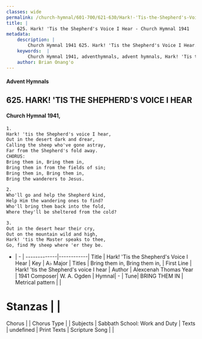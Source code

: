```yaml
---
classes: wide
permalink: /church-hymnal/601-700/621-630/Hark!-'Tis-the-Shepherd's-Voice-I-Hear/
title: |
    625. Hark! 'Tis the Shepherd's Voice I Hear - Church Hymnal 1941
metadata:
    description: |
        Church Hymnal 1941 625. Hark! 'Tis the Shepherd's Voice I Hear.  Hark! 'tis the Shepherd's voice I hear, Out in the desert dark and drear, Calling the sheep who've gone astray, Far from the Shepherd's fold away. CHORUS: Bring them in, Bring them in, Bring them in from the fields of sin; Bring them in, Bring them in, Bring the wanderers to Jesus. 
    keywords:  |
        Church Hymnal 1941, adventhymnals, advent hymnals, Hark! 'Tis the Shepherd's Voice I Hear, Hark! 'tis the Shepherd's voice I hear. Bring them in, Bring them in,
    author: Brian Onang'o
---
```


#### Advent Hymnals
## 625. HARK! 'TIS THE SHEPHERD'S VOICE I HEAR
####  Church Hymnal 1941,

```txt
1.
Hark! 'tis the Shepherd's voice I hear,
Out in the desert dark and drear,
Calling the sheep who've gone astray,
Far from the Shepherd's fold away.
CHORUS:
Bring them in, Bring them in,
Bring them in from the fields of sin;
Bring them in, Bring them in,
Bring the wanderers to Jesus.

2.
Who'll go and help the Shepherd kind,
Help Him the wandering ones to find?
Who'll bring them back into the fold,
Where they'll be sheltered from the cold?

3.
Out in the desert hear their cry,
Out on the mountain wild and high,
Hark! 'tis the Master speaks to thee,
Go, find My sheep where 'er they be.

```

- |   -  |
-------------|------------|
Title | Hark! 'Tis the Shepherd's Voice I Hear |
Key | A♭ Major |
Titles | Bring them in, Bring them in, |
First Line | Hark! 'tis the Shepherd's voice I hear |
Author | Alexcenah Thomas
Year | 1941
Composer| W. A. Ogden |
Hymnal|  - |
Tune| BRING THEM IN |
Metrical pattern | |
# Stanzas |  |
Chorus |  |
Chorus Type |  |
Subjects | Sabbath School: Work and Duty |
Texts | undefined |
Print Texts | 
Scripture Song |  |
    
